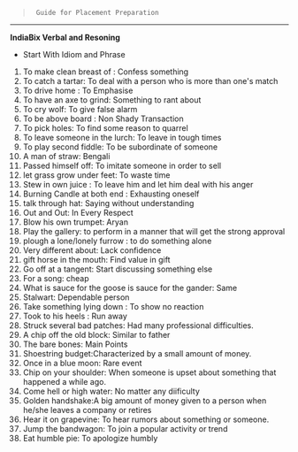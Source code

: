 > ` Guide for Placement Preparation` 

---
**IndiaBix Verbal and Resoning**
*  Start With Idiom and Phrase
  1.  To make clean breast of : Confess something
  1. To catch a tartar: To deal with a person who is more than one's match
  1. To drive home : To Emphasise
  1. To have an axe to grind: Something to rant about
  1. To cry wolf: To give false alarm
  1. To be above board : Non Shady Transaction
  1. To pick holes: To find some reason to quarrel
  1. To leave someone in the lurch: To leave in tough times
  1. To play second fiddle: To be subordinate of someone
  1. A man of straw: Bengali
  1. Passed himself off: To imitate someone in order to sell
  1. let grass grow under feet: To waste time
  1. Stew in own juice : To leave him and let him deal with his anger
  1. Burning Candle at both end : Exhausting oneself
  1. talk through hat: Saying without understanding
  1. Out and Out: In Every Respect
  1. Blow his own trumpet: Aryan
  1. Play the gallery: to perform in a manner that will get the strong approval
  1. plough a lone/lonely furrow : to do something alone 
  1. Very different about: Lack confidence
  1. gift horse in the mouth: Find value in gift
  1. Go off at a tangent: Start discussing something else
  1. For a song: cheap
  1. What is sauce for the goose is sauce for the gander: Same
  1. Stalwart: Dependable person
  1. Take something lying down : To show no reaction
  1. Took to his heels : Run away
  1. Struck several bad patches: Had many professional difficulties.
  1. A chip off the old block: Similar to father
  1. The bare bones: Main Points
  1. Shoestring budget:Characterized by a small amount of money.
  1. Once in a blue moon: Rare event
  1. Chip on your shoulder: When someone is upset about something that happened a while ago.
  1. Come hell or high water: No matter any diificulty
  1. Golden handshake:A big amount of money given to a person when he/she leaves a company or retires
  1. Hear it on grapevine: To hear rumors about something or someone.
  1. Jump the bandwagon: To join a popular activity or trend
  1. Eat humble pie: To apologize humbly
